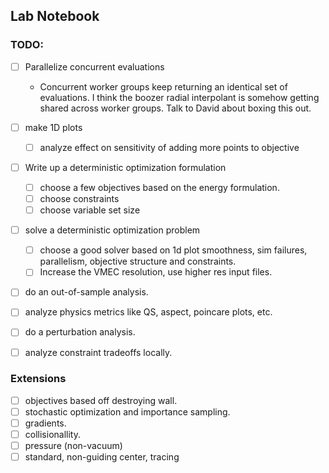 
## Lab Notebook

### TODO:
- [ ] Parallelize concurrent evaluations
  - Concurrent worker groups keep returning an identical set of evaluations. I think
    the boozer radial interpolant is somehow getting shared across worker groups. Talk
    to David about boxing this out.
- [ ] make 1D plots
  - [ ] analyze effect on sensitivity of adding more points to objective
- [ ] Write up a deterministic optimization formulation
  - [ ] choose a few objectives based on the energy formulation.
  - [ ] choose constraints
  - [ ] choose variable set size
- [ ] solve a deterministic optimization problem
  - [ ] choose a good solver based on 1d plot smoothness, sim failures, parallelism, objective structure and constraints.
  - [ ] Increase the VMEC resolution, use higher res input files.
- [ ] do an out-of-sample analysis.
- [ ] analyze physics metrics like QS, aspect, poincare plots, etc.
- [ ] do a perturbation analysis.
- [ ] analyze constraint tradeoffs locally.


### Extensions
- [ ] objectives based off destroying wall.
- [ ] stochastic optimization and importance sampling.
- [ ] gradients.
- [ ] collisionallity.
- [ ] pressure (non-vacuum)
- [ ] standard, non-guiding center, tracing

